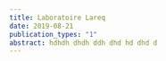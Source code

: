 ```yaml
---
title: Laboratoire Lareq
date: 2019-08-21
publication_types: "1"
abstract: hdhdh dhdh ddh dhd hd dhd d
---
```

